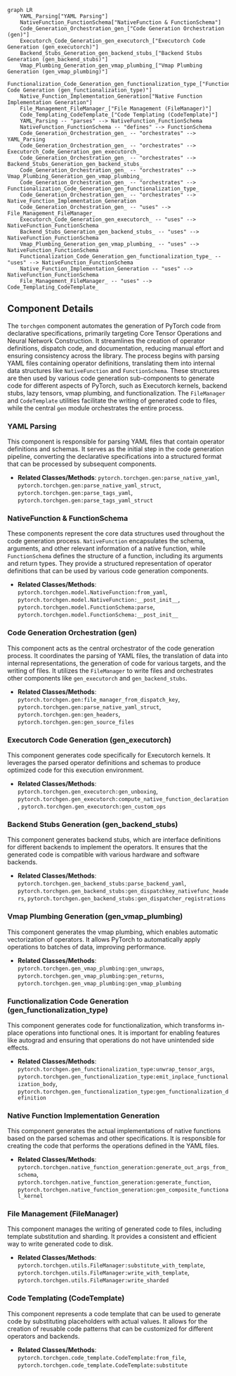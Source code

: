 ```mermaid
graph LR
    YAML_Parsing["YAML Parsing"]
    NativeFunction_FunctionSchema["NativeFunction & FunctionSchema"]
    Code_Generation_Orchestration_gen_["Code Generation Orchestration (gen)"]
    Executorch_Code_Generation_gen_executorch_["Executorch Code Generation (gen_executorch)"]
    Backend_Stubs_Generation_gen_backend_stubs_["Backend Stubs Generation (gen_backend_stubs)"]
    Vmap_Plumbing_Generation_gen_vmap_plumbing_["Vmap Plumbing Generation (gen_vmap_plumbing)"]
    Functionalization_Code_Generation_gen_functionalization_type_["Functionalization Code Generation (gen_functionalization_type)"]
    Native_Function_Implementation_Generation["Native Function Implementation Generation"]
    File_Management_FileManager_["File Management (FileManager)"]
    Code_Templating_CodeTemplate_["Code Templating (CodeTemplate)"]
    YAML_Parsing -- "parses" --> NativeFunction_FunctionSchema
    NativeFunction_FunctionSchema -- "defines" --> FunctionSchema
    Code_Generation_Orchestration_gen_ -- "orchestrates" --> YAML_Parsing
    Code_Generation_Orchestration_gen_ -- "orchestrates" --> Executorch_Code_Generation_gen_executorch_
    Code_Generation_Orchestration_gen_ -- "orchestrates" --> Backend_Stubs_Generation_gen_backend_stubs_
    Code_Generation_Orchestration_gen_ -- "orchestrates" --> Vmap_Plumbing_Generation_gen_vmap_plumbing_
    Code_Generation_Orchestration_gen_ -- "orchestrates" --> Functionalization_Code_Generation_gen_functionalization_type_
    Code_Generation_Orchestration_gen_ -- "orchestrates" --> Native_Function_Implementation_Generation
    Code_Generation_Orchestration_gen_ -- "uses" --> File_Management_FileManager_
    Executorch_Code_Generation_gen_executorch_ -- "uses" --> NativeFunction_FunctionSchema
    Backend_Stubs_Generation_gen_backend_stubs_ -- "uses" --> NativeFunction_FunctionSchema
    Vmap_Plumbing_Generation_gen_vmap_plumbing_ -- "uses" --> NativeFunction_FunctionSchema
    Functionalization_Code_Generation_gen_functionalization_type_ -- "uses" --> NativeFunction_FunctionSchema
    Native_Function_Implementation_Generation -- "uses" --> NativeFunction_FunctionSchema
    File_Management_FileManager_ -- "uses" --> Code_Templating_CodeTemplate_
```

## Component Details

The `torchgen` component automates the generation of PyTorch code from declarative specifications, primarily targeting Core Tensor Operations and Neural Network Construction. It streamlines the creation of operator definitions, dispatch code, and documentation, reducing manual effort and ensuring consistency across the library. The process begins with parsing YAML files containing operator definitions, translating them into internal data structures like `NativeFunction` and `FunctionSchema`. These structures are then used by various code generation sub-components to generate code for different aspects of PyTorch, such as Executorch kernels, backend stubs, lazy tensors, vmap plumbing, and functionalization. The `FileManager` and `CodeTemplate` utilities facilitate the writing of generated code to files, while the central `gen` module orchestrates the entire process.

### YAML Parsing
This component is responsible for parsing YAML files that contain operator definitions and schemas. It serves as the initial step in the code generation pipeline, converting the declarative specifications into a structured format that can be processed by subsequent components.
- **Related Classes/Methods**: `pytorch.torchgen.gen:parse_native_yaml`, `pytorch.torchgen.gen:parse_native_yaml_struct`, `pytorch.torchgen.gen:parse_tags_yaml`, `pytorch.torchgen.gen:parse_tags_yaml_struct`

### NativeFunction & FunctionSchema
These components represent the core data structures used throughout the code generation process. `NativeFunction` encapsulates the schema, arguments, and other relevant information of a native function, while `FunctionSchema` defines the structure of a function, including its arguments and return types. They provide a structured representation of operator definitions that can be used by various code generation components.
- **Related Classes/Methods**: `pytorch.torchgen.model.NativeFunction:from_yaml`, `pytorch.torchgen.model.NativeFunction:__post_init__`, `pytorch.torchgen.model.FunctionSchema:parse`, `pytorch.torchgen.model.FunctionSchema:__post_init__`

### Code Generation Orchestration (gen)
This component acts as the central orchestrator of the code generation process. It coordinates the parsing of YAML files, the translation of data into internal representations, the generation of code for various targets, and the writing of files. It utilizes the `FileManager` to write files and orchestrates other components like `gen_executorch` and `gen_backend_stubs`.
- **Related Classes/Methods**: `pytorch.torchgen.gen:file_manager_from_dispatch_key`, `pytorch.torchgen.gen:parse_native_yaml_struct`, `pytorch.torchgen.gen:gen_headers`, `pytorch.torchgen.gen:gen_source_files`

### Executorch Code Generation (gen_executorch)
This component generates code specifically for Executorch kernels. It leverages the parsed operator definitions and schemas to produce optimized code for this execution environment.
- **Related Classes/Methods**: `pytorch.torchgen.gen_executorch:gen_unboxing`, `pytorch.torchgen.gen_executorch:compute_native_function_declaration`, `pytorch.torchgen.gen_executorch:gen_custom_ops`

### Backend Stubs Generation (gen_backend_stubs)
This component generates backend stubs, which are interface definitions for different backends to implement the operators. It ensures that the generated code is compatible with various hardware and software backends.
- **Related Classes/Methods**: `pytorch.torchgen.gen_backend_stubs:parse_backend_yaml`, `pytorch.torchgen.gen_backend_stubs:gen_dispatchkey_nativefunc_headers`, `pytorch.torchgen.gen_backend_stubs:gen_dispatcher_registrations`

### Vmap Plumbing Generation (gen_vmap_plumbing)
This component generates the vmap plumbing, which enables automatic vectorization of operators. It allows PyTorch to automatically apply operations to batches of data, improving performance.
- **Related Classes/Methods**: `pytorch.torchgen.gen_vmap_plumbing:gen_unwraps`, `pytorch.torchgen.gen_vmap_plumbing:gen_returns`, `pytorch.torchgen.gen_vmap_plumbing:gen_vmap_plumbing`

### Functionalization Code Generation (gen_functionalization_type)
This component generates code for functionalization, which transforms in-place operations into functional ones. It is important for enabling features like autograd and ensuring that operations do not have unintended side effects.
- **Related Classes/Methods**: `pytorch.torchgen.gen_functionalization_type:unwrap_tensor_args`, `pytorch.torchgen.gen_functionalization_type:emit_inplace_functionalization_body`, `pytorch.torchgen.gen_functionalization_type:gen_functionalization_definition`

### Native Function Implementation Generation
This component generates the actual implementations of native functions based on the parsed schemas and other specifications. It is responsible for creating the code that performs the operations defined in the YAML files.
- **Related Classes/Methods**: `pytorch.torchgen.native_function_generation:generate_out_args_from_schema`, `pytorch.torchgen.native_function_generation:generate_function`, `pytorch.torchgen.native_function_generation:gen_composite_functional_kernel`

### File Management (FileManager)
This component manages the writing of generated code to files, including template substitution and sharding. It provides a consistent and efficient way to write generated code to disk.
- **Related Classes/Methods**: `pytorch.torchgen.utils.FileManager:substitute_with_template`, `pytorch.torchgen.utils.FileManager:write_with_template`, `pytorch.torchgen.utils.FileManager:write_sharded`

### Code Templating (CodeTemplate)
This component represents a code template that can be used to generate code by substituting placeholders with actual values. It allows for the creation of reusable code patterns that can be customized for different operators and backends.
- **Related Classes/Methods**: `pytorch.torchgen.code_template.CodeTemplate:from_file`, `pytorch.torchgen.code_template.CodeTemplate:substitute`
